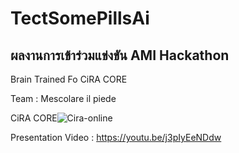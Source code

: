 # TectSomePillsAi
<h2> ผลงานการเข้าร่วมแข่งขัน AMI Hackathon </h2>
Brain Trained Fo CiRA CORE

Team : Mescolare il piede 

CiRA CORE![Cira-online](https://user-images.githubusercontent.com/57782275/208415714-ac204582-34f1-40d2-a0b2-84e6dc7b485a.png)

Presentation Video : https://youtu.be/j3pIyEeNDdw
